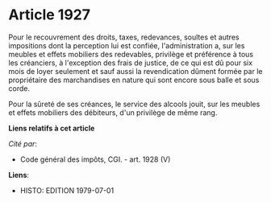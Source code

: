 # Article 1927

Pour le recouvrement des droits, taxes, redevances, soultes et autres impositions dont la perception lui est confiée,
l'administration a, sur les meubles et effets mobiliers des redevables, privilège et préférence à tous les créanciers, à
l'exception des frais de justice, de ce qui est dû pour six mois de loyer seulement et sauf aussi la revendication dûment
formée par le propriétaire des marchandises en nature qui sont encore sous balle et sous corde.

Pour la sûreté de ses créances, le service des alcools jouit, sur les meubles et effets mobiliers des débiteurs, d'un
privilège de même rang.

**Liens relatifs à cet article**

_Cité par_:

  - Code général des impôts, CGI. - art. 1928 (V)

**Liens**:

  - HISTO: EDITION 1979-07-01
